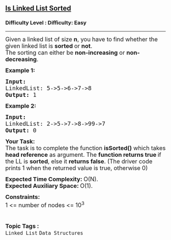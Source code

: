 <h2><a href="https://www.geeksforgeeks.org/problems/is-linked-list-sorted/1?page=2&category=Linked%20List&status=unsolved,attempted&sortBy=accuracy">Is Linked List Sorted</a></h2><h3>Difficulty Level : Difficulty: Easy</h3><hr><div class="problems_problem_content__Xm_eO"><p><span style="font-size:18px">Given a linked list of size <strong>n</strong>, you have to<strong> </strong>find whether the given linked list is <strong>sorted </strong>or <strong>not</strong>.<br>
The sorting can either be <strong>non-increasing</strong> or <strong>non-decreasing</strong>.</span></p>

<p><span style="font-size:18px"><strong>Example 1:</strong></span></p>

<pre><span style="font-size:18px"><strong>Input:
</strong>LinkedList: 5-&gt;5-&gt;6-&gt;7-&gt;8
<strong>Output: </strong>1</span>
</pre>

<p><span style="font-size:18px"><strong>Example 2:</strong></span></p>

<pre><span style="font-size:18px"><strong>Input:
</strong>LinkedList: 2-&gt;5-&gt;7-&gt;8-&gt;99-&gt;7
<strong>Output: </strong>0</span></pre>

<p><span style="font-size:18px"><strong>Your Task:</strong><br>
The task is to complete the function <strong>isSorted()</strong> which takes<strong> head reference</strong> as argument.&nbsp;The <strong>function returns tr</strong><strong>ue </strong>if the LL is <strong>sorted</strong>, else it <strong>returns false</strong>. (The driver code prints 1 when the returned value is true, otherwise 0)</span></p>

<p><span style="font-size:18px"><strong>Expected Time Complexity:&nbsp;</strong>O(N).<br>
<strong>Expected Auxiliary Space:&nbsp;</strong>O(1).</span></p>

<p><span style="font-size:18px"><strong>Constraints:</strong><br>
1 &lt;= number of nodes &lt;= 10<sup>3</sup></span></p>
</div><br><p><span style=font-size:18px><strong>Topic Tags : </strong><br><code>Linked List</code>&nbsp;<code>Data Structures</code>&nbsp;